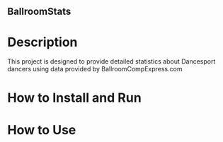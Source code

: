 ## BallroomStats
# Description
This project is designed to provide detailed statistics about Dancesport dancers using data provided by BallroomCompExpress.com
# How to Install and Run
# How to Use
